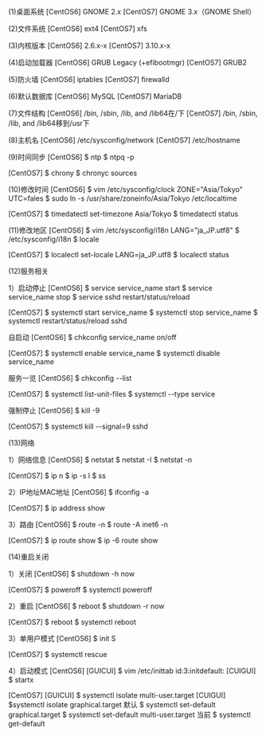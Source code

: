  (1)桌面系统
[CentOS6] GNOME 2.x
[CentOS7] GNOME 3.x（GNOME Shell）

(2)文件系统
[CentOS6] ext4
[CentOS7] xfs

(3)内核版本
[CentOS6] 2.6.x-x
[CentOS7] 3.10.x-x

(4)启动加载器
[CentOS6] GRUB Legacy (+efibootmgr)
[CentOS7] GRUB2

(5)防火墙
[CentOS6] iptables
[CentOS7] firewalld

(6)默认数据库
[CentOS6] MySQL
[CentOS7] MariaDB

(7)文件结构
[CentOS6] /bin, /sbin, /lib, and /lib64在/下
[CentOS7] /bin, /sbin, /lib, and /lib64移到/usr下

(8)主机名
[CentOS6] /etc/sysconfig/network
[CentOS7] /etc/hostname

(9)时间同步
[CentOS6]
$ ntp
$ ntpq -p

[CentOS7]
$ chrony
$ chronyc sources

(10)修改时间
[CentOS6]
$ vim /etc/sysconfig/clock
   ZONE="Asia/Tokyo"
   UTC=fales
$ sudo ln -s /usr/share/zoneinfo/Asia/Tokyo /etc/localtime

[CentOS7]
$ timedatectl set-timezone Asia/Tokyo
$ timedatectl status

(11)修改地区
[CentOS6]
$ vim /etc/sysconfig/i18n
   LANG="ja_JP.utf8"
$ /etc/sysconfig/i18n
$ locale

[CentOS7]
$ localectl set-locale LANG=ja_JP.utf8
$ localectl status

(12)服务相关

1）启动停止
[CentOS6]
$ service service_name start
$ service service_name stop
$ service sshd restart/status/reload

[CentOS7]
$ systemctl start service_name
$ systemctl stop service_name
$ systemctl restart/status/reload sshd

自启动
[CentOS6]
$ chkconfig service_name on/off

[CentOS7]
$ systemctl enable service_name
$ systemctl disable service_name

服务一览
[CentOS6]
$ chkconfig --list

[CentOS7]
$ systemctl list-unit-files
$ systemctl --type service

强制停止
[CentOS6]
$ kill -9 <PID>

[CentOS7]
$ systemctl kill --signal=9 sshd

(13)网络

1）网络信息
[CentOS6]
$ netstat
$ netstat -I
$ netstat -n

[CentOS7]
$ ip n
$ ip -s l
$ ss

2）IP地址MAC地址
[CentOS6]
$ ifconfig -a

[CentOS7]
$ ip address show

3）路由
[CentOS6]
$ route -n
$ route -A inet6 -n

[CentOS7]
$ ip route show
$ ip -6 route show

(14)重启关闭

1）关闭
[CentOS6]
$ shutdown -h now 

[CentOS7]
$ poweroff
$ systemctl poweroff

2）重启
[CentOS6]
$ reboot
$ shutdown -r now

[CentOS7]
$ reboot
$ systemctl reboot

3）单用户模式
[CentOS6]
$ init S

[CentOS7]
$ systemctl rescue

4）启动模式
[CentOS6]
[GUICUI]
$ vim /etc/inittab
  id:3:initdefault:
[CUIGUI]
$ startx

[CentOS7]
[GUICUI]
$ systemctl isolate multi-user.target
[CUIGUI]
$systemctl isolate graphical.target
默认
$ systemctl set-default graphical.target
$ systemctl set-default multi-user.target
当前
$ systemctl get-default
